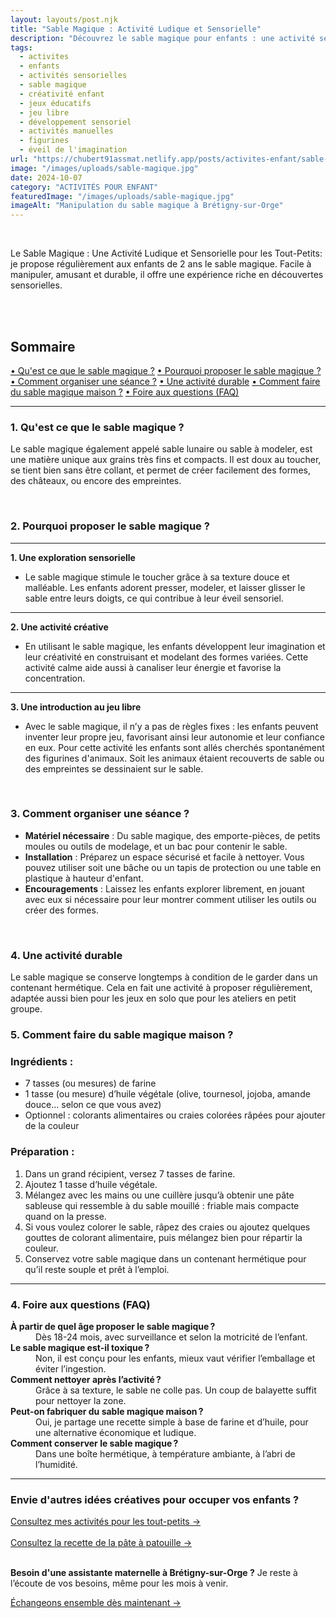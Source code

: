 ```yaml
---
layout: layouts/post.njk
title: "Sable Magique : Activité Ludique et Sensorielle"
description: "Découvrez le sable magique pour enfants : une activité sensorielle et créative idéale pour les tout-petits."
tags: 
  - activites
  - enfants
  - activités sensorielles
  - sable magique
  - créativité enfant
  - jeux éducatifs
  - jeu libre
  - développement sensoriel
  - activités manuelles
  - figurines
  - éveil de l'imagination
url: "https://chubert91assmat.netlify.app/posts/activites-enfant/sable-magique-figurines/"
image: "/images/uploads/sable-magique.jpg"
date: 2024-10-07
category: "ACTIVITÉS POUR ENFANT"
featuredImage: "/images/uploads/sable-magique.jpg"
imageAlt: "Manipulation du sable magique à Brétigny-sur-Orge"
---
```


<br>

Le Sable Magique : Une Activité Ludique et Sensorielle pour les Tout-Petits: je propose régulièrement aux enfants de 2 ans le sable magique. Facile à manipuler, amusant et durable, il offre une expérience riche en découvertes sensorielles.


<br><br>

<div id="sommaire">
  <h2>Sommaire</h2>
  <a href="#sable" class="styled-link-sommaire">• Qu'est ce que le sable magique ?</a>
  <a href="#pourquoi" class="styled-link-sommaire">• Pourquoi proposer le sable magique ?</a>
  <a href="#seance" class="styled-link-sommaire">• Comment organiser une séance ?</a>
  <a href="#durable" class="styled-link-sommaire">• Une activité durable</a>
  <a href="#recette" class="styled-link-sommaire">• Comment faire du sable magique maison ?</a>
  <a href="#questions" class="styled-link-sommaire">• Foire aux questions (FAQ)</a>
</div>

---

### **<span id="sable">1. Qu'est ce que le sable magique ?</span>** 

Le sable magique également appelé sable lunaire ou sable à modeler, est une matière unique aux grains très fins et compacts. Il est doux au toucher, se tient bien sans être collant, et permet de créer facilement des formes, des châteaux, ou encore des empreintes.

<br>

### **<span id="pourquoi">2. Pourquoi proposer le sable magique ?</span>** 

---

**1. Une exploration sensorielle**

- Le sable magique stimule le toucher grâce à sa texture douce et malléable. Les enfants adorent presser, modeler, et laisser glisser le sable entre leurs doigts, ce qui contribue à leur éveil sensoriel.

---

**2. Une activité créative**

- En utilisant le sable magique, les enfants développent leur imagination et leur créativité en construisant et modelant des formes variées. Cette activité calme aide aussi à canaliser leur énergie et favorise la concentration.

---

**3. Une introduction au jeu libre**

- Avec le sable magique, il n’y a pas de règles fixes : les enfants peuvent inventer leur propre jeu, favorisant ainsi leur autonomie et leur confiance en eux. Pour cette activité les enfants sont allés cherchés spontanément des figurines d'animaux. Soit les animaux étaient recouverts de sable ou des empreintes se dessinaient sur le sable.

<br>

### **<span id="seance">3. Comment organiser une séance ?</span>**

- **Matériel nécessaire** : Du sable magique, des emporte-pièces, de petits moules ou outils de modelage, et un bac pour contenir le sable.
- **Installation** : Préparez un espace sécurisé et facile à nettoyer. Vous pouvez utiliser soit une bâche ou un tapis de protection ou une table en plastique à hauteur d'enfant.
- **Encouragements** : Laissez les enfants explorer librement, en jouant avec eux si nécessaire pour leur montrer comment utiliser les outils ou créer des formes.

<br>

### **<span id="durable">4. Une activité durable</span>**

Le sable magique se conserve longtemps à condition de le garder dans un contenant hermétique. Cela en fait une activité à proposer régulièrement, adaptée aussi bien pour les jeux en solo que pour les ateliers en petit groupe.


### **<span id="recette">5. Comment faire du sable magique maison ?</span>**

### Ingrédients :
- 7 tasses (ou mesures) de farine
- 1 tasse (ou mesure) d’huile végétale (olive, tournesol, jojoba, amande douce… selon ce que vous avez)
- Optionnel : colorants alimentaires ou craies colorées râpées pour ajouter de la couleur

### Préparation :
1. Dans un grand récipient, versez 7 tasses de farine. 
2. Ajoutez 1 tasse d’huile végétale.  
3. Mélangez avec les mains ou une cuillère jusqu’à obtenir une pâte sableuse qui ressemble à du sable mouillé : friable mais compacte quand on la presse.
4. Si vous voulez colorer le sable, râpez des craies ou ajoutez quelques gouttes de colorant alimentaire, puis mélangez bien pour répartir la couleur.
5. Conservez votre sable magique dans un contenant hermétique pour qu’il reste souple et prêt à l’emploi.


---

### **<span id="questions">4. Foire aux questions (FAQ)</span>**

<dl>
  <dt><strong>À partir de quel âge proposer le sable magique ?</strong></dt>
  <dd>Dès 18-24 mois, avec surveillance et selon la motricité de l’enfant.</dd>

  <dt><strong>Le sable magique est-il toxique ?</strong></dt>
  <dd>Non, il est conçu pour les enfants, mieux vaut vérifier l’emballage et éviter l’ingestion.</dd>

  <dt><strong>Comment nettoyer après l’activité ?</strong></dt>
  <dd>Grâce à sa texture, le sable ne colle pas. Un coup de balayette suffit pour nettoyer la zone.</dd>

  <dt><strong>Peut-on fabriquer du sable magique maison ?</strong></dt>
  <dd>Oui, je partage une recette simple à base de farine et d’huile, pour une alternative économique et ludique.</dd>

  <dt><strong>Comment conserver le sable magique ?</strong></dt>
  <dd>Dans une boîte hermétique, à température ambiante, à l’abri de l’humidité.</dd>
</dl>
<script type="application/ld+json">
{
  "@context": "https://schema.org",
  "@type": "FAQPage",
  "mainEntity": [
    {
      "@type": "Question",
      "name": "À partir de quel âge proposer le sable magique ?",
      "acceptedAnswer": {
        "@type": "Answer",
        "text": "Dès 18-24 mois, avec surveillance et selon la motricité de l’enfant."
      }
    },
    {
      "@type": "Question",
      "name": "Le sable magique est-il toxique ?",
      "acceptedAnswer": {
        "@type": "Answer",
        "text": "Non, il est conçu pour les enfants, mieux vaut vérifier l’emballage et éviter l’ingestion."
      }
    },
    {
      "@type": "Question",
      "name": "Comment nettoyer après l’activité ?",
      "acceptedAnswer": {
        "@type": "Answer",
        "text": "Grâce à sa texture, le sable ne colle pas. Un coup de balayette suffit pour nettoyer la zone."
      }
    },
    {
      "@type": "Question",
      "name": "Peut-on fabriquer du sable magique maison ?",
      "acceptedAnswer": {
        "@type": "Answer",
        "text": "Oui, je partage une recette simple à base de farine et d’huile, pour une alternative économique et ludique."
      }
    },
    {
      "@type": "Question",
      "name": "Comment conserver le sable magique ?",
      "acceptedAnswer": {
        "@type": "Answer",
        "text": "Dans une boîte hermétique, à température ambiante, à l’abri de l’humidité."
      }
    }
  ]
}
</script>




---

### Envie d'autres idées créatives pour occuper vos enfants ?



<div class="button-wrapper">
   <a href="/projet-accueil/#activites" target="_blank" class="btn btn-primary btn-article">Consultez mes activités pour les tout-petits →</a>
</div>

<br>

<div class="button-wrapper">
 <a href="/posts/collectivite-rpe/recette-pate-a-patouille/" target="_blank" class="btn btn-primary btn-article">Consultez la recette de la pâte à patouille →</a>
</div>







<br>

<div class="highlighted-note">
  <p><strong>Besoin d'une assistante maternelle à Brétigny-sur-Orge ?</strong> Je reste à l’écoute de vos besoins, même pour les mois à venir.</p>
</div>

<div class="button-wrapper">
  <a href="https://chubert91assmat.netlify.app/contact/" target="_blank" class="btn btn-primary btn-article">Échangeons ensemble dès maintenant →</a>
</div>





